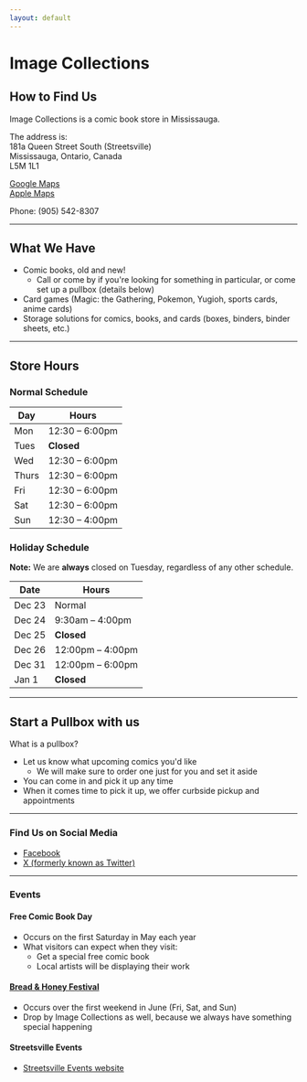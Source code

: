 ```yaml
---
layout: default
---
```


# Image Collections

## How to Find Us

Image Collections is a comic book store in Mississauga.

The address is:  
181a Queen Street South (Streetsville)  
Mississauga, Ontario, Canada  
L5M 1L1

[Google Maps](https://maps.app.goo.gl/rRoEfSCos2efxb8t8)  
[Apple Maps](https://maps.apple.com/place?place-id=IBC47C9E9CF3F9916&address=181+Queen+St+S%2C+Mississauga+ON+L5M+1L4%2C+Canada&coordinate=43.5820125%2C-79.7139441&name=Image+Collections&_provider=9902)

Phone: (905) 542-8307

---

## What We Have

- Comic books, old and new!
  - Call or come by if you're looking for something in particular, or come set up a pullbox (details below)
- Card games (Magic: the Gathering, Pokemon, Yugioh, sports cards, anime cards)
- Storage solutions for comics, books, and cards (boxes, binders, binder sheets, etc.)

---

## Store Hours

### Normal Schedule

| Day  | Hours |
|-|-|
| Mon  | 12:30 – 6:00pm |
| Tues | **Closed** |
| Wed  | 12:30 – 6:00pm |
| Thurs| 12:30 – 6:00pm |
| Fri  | 12:30 – 6:00pm |
| Sat  | 12:30 – 6:00pm |
| Sun  | 12:30 – 4:00pm |

### Holiday Schedule

**Note:** We are **always** closed on Tuesday, regardless of any other schedule.

| Date | Hours |
|-|-|
| Dec 23 | Normal |
| Dec 24 | 9:30am – 4:00pm |
| Dec 25 | **Closed** |
| Dec 26 | 12:00pm – 4:00pm |
| Dec 31 | 12:00pm – 6:00pm |
| Jan 1 | **Closed** |

---

## Start a Pullbox with us

What is a pullbox?

- Let us know what upcoming comics you'd like
  - We will make sure to order one just for you and set it aside
- You can come in and pick it up any time
- When it comes time to pick it up, we offer curbside pickup and appointments

---

### Find Us on Social Media

- [Facebook](https://www.facebook.com/profile.php?id=100063692251488)
- [X (formerly known as Twitter)](https://twitter.com/COMICSCanada)

---

### Events

#### Free Comic Book Day

- Occurs on the first Saturday in May each year
- What visitors can expect when they visit:
  - Get a special free comic book
  - Local artists will be displaying their work

#### [Bread & Honey Festival](https://www.breadandhoneyfestival.ca/)

- Occurs over the first weekend in June (Fri, Sat, and Sun)
- Drop by Image Collections as well, because we always have something special happening

#### Streetsville Events

- [Streetsville Events website](https://villageofstreetsville.com/event-directory/)
